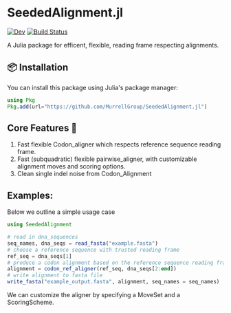 # SeededAlignment.jl

[![Dev](https://img.shields.io/badge/docs-dev-blue.svg)](https://MurrellGroup.github.io/SeededAlignment.jl/dev/)
[![Build Status](https://github.com/MurrellGroup/SeededAlignment.jl/actions/workflows/CI.yml/badge.svg?branch=main)](https://github.com/MurrellGroup/SeededAlignment.jl/actions/workflows/CI.yml?query=branch%3Amain)

A Julia package for efficent, flexible, reading frame respecting alignments. 

## 📦 Installation

You can install this package using Julia's package manager:

```julia
using Pkg
Pkg.add(url="https://github.com/MurrellGroup/SeededAlignment.jl")
```

## Core Features 🔧

1. Fast flexible Codon_aligner which respects reference sequence reading frame. 
2. Fast (subquadratic) flexible pairwise_aligner, with customizable alignment moves and scoring options.
3. Clean single indel noise from Codon_Alignment

## Examples: 

Below we outline a simple usage case

```julia
using SeededAlignment

# read in dna_sequences
seq_names, dna_seqs = read_fasta("example.fasta")
# choose a reference sequence with trusted reading frame
ref_seq = dna_seqs[1]
# produce a codon alignment based on the reference sequence reading frame
alignment = codon_ref_aligner(ref_seq, dna_seqs[2:end])
# write alignment to fasta file
write_fasta("example_output.fasta", alignment, seq_names = seq_names)
```

We can customize the aligner by specifying a MoveSet and a ScoringScheme.

```


```


